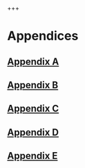+++
# Appendices

## [Appendix A](./a.md "Appendix A")

## [Appendix B](./b.md "Appendix B")

## [Appendix C](./c.md "Appendix C")

## [Appendix D](./d.md "Appendix D")

## [Appendix E](./e.md "Appendix E")